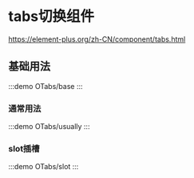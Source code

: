 # tabs切换组件

https://element-plus.org/zh-CN/component/tabs.html

## 基础用法

:::demo
OTabs/base
:::

### 通常用法

:::demo
OTabs/usually
:::

### slot插槽

:::demo
OTabs/slot
:::